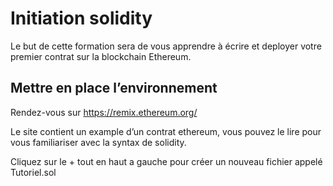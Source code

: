 # Initiation solidity

Le but de cette formation sera de vous apprendre à écrire et deployer votre premier contrat sur la blockchain Ethereum.

## Mettre en place l’environnement

Rendez-vous sur https://remix.ethereum.org/

Le site contient un example d’un contrat ethereum, vous pouvez le lire pour vous 	familiariser avec la syntax de solidity.

Cliquez sur le + tout en haut a gauche pour créer un nouveau fichier appelé Tutoriel.sol
